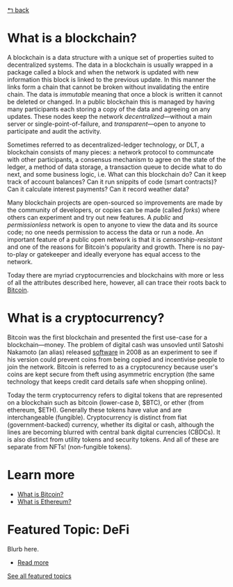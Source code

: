 [↰ back](https://github.com/millecodex/BlockchainNZ_education#readme)

# What is a blockchain?
A blockchain is a data structure with a unique set of properties suited to decentralized systems. The data in a blockchain is usually wrapped in a package called a block and when the network is updated with new information this block is linked to the previous update. In this manner the links form a chain that cannot be broken without invalidating the entire chain. The data is *immutable* meaning that once a block is written it cannot be deleted or changed. In a public blockchain this is managed by having many participants each storing a copy of the data and agreeing on any updates. These nodes keep the network *decentralized*—without a main server or single-point-of-failure, and *transparent*—open to anyone to participate and audit the activity. 

Sometimes referred to as decentralized-ledger technology, or DLT, a blockchain consists of many pieces: a network protocol to communcate with other participants, a consensus mechanism to agree on the state of the ledger, a method of data storage, a transaction queue to decide what to do next, and some business logic, i.e. What can this blockchain do? Can it keep track of account balances? Can it run snippits of code (smart contracts)? Can it calculate interest payments? Can it record weather data?

Many blockchain projects are open-sourced so improvements are made by the community of developers, or copies can be made (called *forks*) where others can experiment and try out new features. A *public* and *permissionless* network is open to anyone to view the data and its source code; no one needs permission to access the data or run a node. An important feature of a public open network is that it is *censorship-resistant* and one of the reasons for Bitcoin's popularity and growth. There is no pay-to-play or gatekeeper and ideally everyone has equal access to the network.

Today there are myriad cryptocurrencies and blockchains with more or less of all the attributes described here, however, all can trace their roots back to [Bitcoin](bitcoin.md).

# What is a cryptocurrency?
Bitcoin was the first blockchain and presented the first use-case for a blockchain—money. The problem of digital cash was unsovled until Satoshi Nakamoto (an alias) released [software](https://bitcointalk.org/index.php?topic=382374.0) in 2008 as an experiment to see if his version could prevent coins from being copied and incentivise people to join the network. Bitcoin is referred to as a cryptocurency because user's coins are kept secure from theft using asymmetric encryption (the same technology that keeps credit card details safe when shopping online). 

Today the term cryptocurrency refers to digital tokens that are represented on a blockchain such as bitcoin (lower-case *b*, $BTC), or ether (from ethereum, $ETH). Generally these tokens have value and are interchangeable (fungible). Cryptocurrency is distinct from fiat (government-backed) currency, whether its digital or cash, although the lines are becoming blurred with central bank digital currencies (CBDCs). It is also distinct from utility tokens and security tokens. And all of these are separate from NFTs! (non-fungible tokens).

# Learn more
* [What is Bitcoin?](bitcoin.md)
* [What is Ethereum?](ethereum.md)

# Featured Topic: DeFi
Blurb here. 
* [Read more](defi.md)

[See all featured topics](https://github.com/millecodexBlockchainNZ_education/featured.md)
